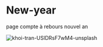 # New-year
page compte à rebours nouvel an

![khoi-tran-USlDRsF7wM4-unsplash](https://user-images.githubusercontent.com/75976059/209775640-514dca1b-668e-4c11-9ae6-0a29f7eaf843.jpg)
